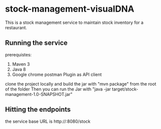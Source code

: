 # stock-management-visualDNA
This is a stock management service to maintain stock inventory for a restaurant.
## Running the service
prerequistes:
1. Maven 3
2. Java 8 
3. Google chrome postman Plugin as API client

clone the project locally and build the jar with "mvn package" from the root of the folder
Then you can run the Jar with "java -jar target/stock-management-1.0-SNAPSHOT.jar"

## Hitting the endpoints
the service base URL is http://<host>:8080/stock

